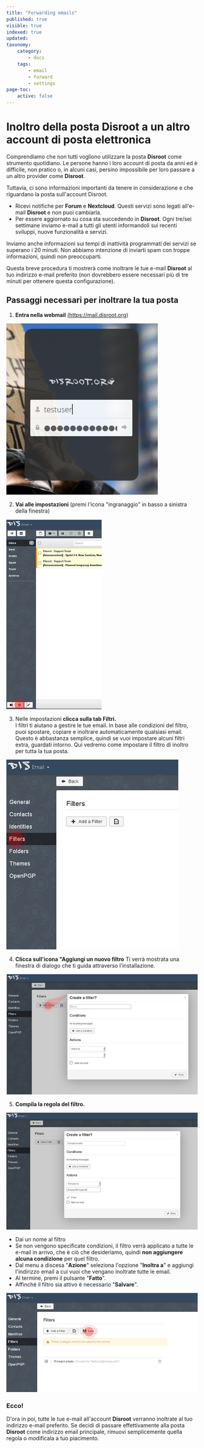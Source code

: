 ```yaml
---
title: "Forwarding emails"
published: true
visible: true
indexed: true
updated:
taxonomy:
    category:
        - docs
    tags:
        - email
        - forward
        - settings
page-toc:
    active: false
---
```


# Inoltro della posta Disroot a un altro account di posta elettronica

Comprendiamo che non tutti vogliono utilizzare la posta **Disroot** come strumento quotidiano. Le persone hanno i loro account di posta da anni ed è difficile, non pratico o, in alcuni casi, persino impossibile per loro passare a un altro provider come **Disroot**.

Tuttavia, ci sono informazioni importanti da tenere in considerazione e che riguardano la posta sull'account Disroot.
- Ricevi notifiche per **Forum** e **Nextcloud**. Questi servizi sono legati all'e-mail **Disroot** e non puoi cambiarla.
- Per essere aggiornato su cosa sta succedendo in **Disroot**. Ogni tre/sei settimane inviamo e-mail a tutti gli utenti informandoli sui recenti sviluppi, nuove funzionalità e servizi. 

Inviamo anche informazioni sui tempi di inattività programmati dei servizi se superano i 20 minuti. Non abbiamo intenzione di inviarti spam con troppe informazioni, quindi non preoccuparti.

Questa breve procedura ti mostrerà come inoltrare le tue e-mail **Disroot** al tuo indirizzo e-mail preferito (non dovrebbero essere necessari più di tre minuti per ottenere questa configurazione).

## Passaggi necessari per inoltrare la tua posta

1. **Entra nella webmail** [(https://mail.disroot.org)](https://mail.disroot.org)


![](en/login.jpg)


2. **Vai alle impostazioni** (premi l'icona "ingranaggio" in basso a sinistra della finestra)


![](en/webmail1.jpg)


3. Nelle impostazioni  **clicca sulla tab Filtri.**<br>
I filtri ti aiutano a gestire le tue email. In base alle condizioni del filtro, puoi spostare, copiare e inoltrare automaticamente qualsiasi email.<br>
Questo è abbastanza semplice, quindi se vuoi impostare alcuni filtri extra, guardati intorno. Qui vedremo come impostare il filtro di inoltro per tutta la tua posta.

![](en/settings1.jpg)


4. **Clicca sull'icona "Aggiungi un nuovo filtro**
Ti verrà mostrata una finestra di dialogo che ti guida attraverso l'installazione.

![](en/filters1.jpg)

5. **Compila la regola del filtro.**


![](en/filters2.jpg)


- Dai un nome al filtro
- Se non vengono specificate condizioni, il filtro verrà applicato a tutte le e-mail in arrivo, che è ciò che desideriamo, quindi **non aggiungere alcuna condizione** per quel filtro.
- Dal menu a discesa "**Azione**" seleziona l'opzione "**Inoltra a**" e aggiungi l'indirizzo email a cui vuoi che vengano inoltrate tutte le email.
- Al termine, premi il pulsante "**Fatto**".
- Affinché il filtro sia attivo è necessario "**Salvare**".

![](en/filters3.jpg)

### Ecco!

D'ora in poi, tutte le tue e-mail all'account **Disroot** verranno inoltrate al tuo indirizzo e-mail preferito. Se decidi di passare effettivamente alla posta **Disroot** come indirizzo email principale, rimuovi semplicemente quella regola o modificala a tuo piacimento.
